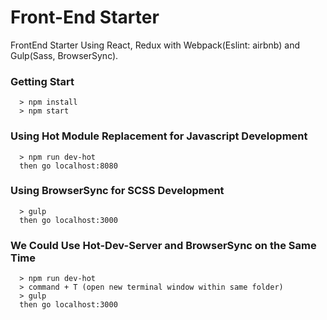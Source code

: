 # Front-End Starter

FrontEnd Starter Using React, Redux with Webpack(Eslint: airbnb) and Gulp(Sass, BrowserSync).

### Getting Start ###
```
  > npm install
  > npm start
```

### Using Hot Module Replacement for Javascript Development ###
```
  > npm run dev-hot
  then go localhost:8080
```

### Using BrowserSync for SCSS Development ###
```
  > gulp
  then go localhost:3000
```

### We Could Use Hot-Dev-Server and BrowserSync on the Same Time ###
```
  > npm run dev-hot
  > command + T (open new terminal window within same folder)
  > gulp
  then go localhost:3000
```
